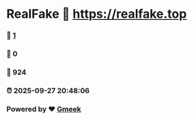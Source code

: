 # RealFake :link: https://realfake.top 
### :page_facing_up: [1](https://realfake.top/tag.html) 
### :speech_balloon: 0 
### :hibiscus: 924 
### :alarm_clock: 2025-09-27 20:48:06 
### Powered by :heart: [Gmeek](https://github.com/Meekdai/Gmeek)

